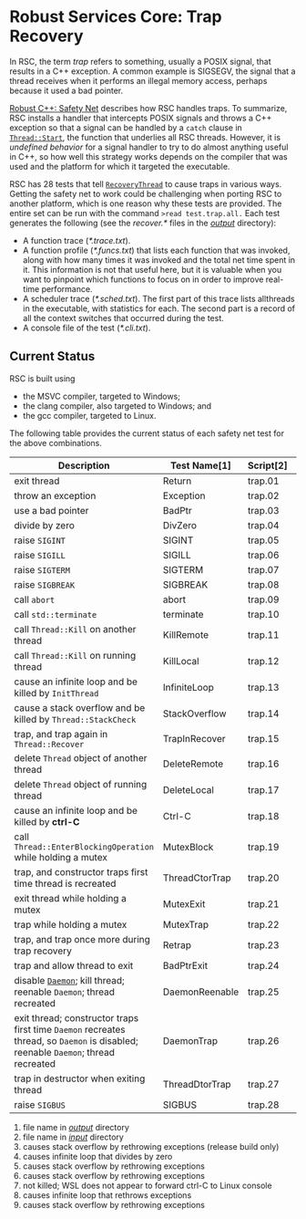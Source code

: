 # Robust Services Core: Trap Recovery

In RSC, the term _trap_ refers to something, usually a POSIX signal, that
results in a C++ exception. A common example is SIGSEGV, the signal that a
thread receives when it performs an illegal memory access, perhaps because
it used a bad pointer.

[Robust C++: Safety Net](https://www.codeproject.com/Articles/5165710/Robust-Cplusplus-Safety-Net)
describes how RSC handles traps. To summarize, RSC installs a handler that
intercepts POSIX signals and throws a C++ exception so that a signal can be
handled by a `catch` clause in [`Thread::Start`](/src/nb/Thread.cpp), the
function that underlies all RSC threads. However, it is _undefined behavior_
for a signal handler to try to do almost anything useful in C++, so how well
this strategy works depends on the compiler that was used and the platform
for which it targeted the executable.

RSC has 28 tests that tell [`RecoveryThread`](/src/nt/NtIncrement.cpp)
to cause traps in various ways. Getting the safety net to work could be
challenging when porting RSC to another platform, which is one reason
why these tests are provided. The entire set can be run with the command
`>read test.trap.all.` Each test generates the following (see the
_recover.*_ files in the  [_output_](output) directory):

  * A function trace (_*.trace.txt_).
  * A function profile (_*.funcs.txt_) that lists each function that was
invoked, along with how many times it was invoked and the total net time
spent in it. This information is not that useful here, but it is valuable
when you want to pinpoint which functions to focus on in order to improve
real-time performance.
  * A scheduler trace (_*.sched.txt_). The first part of this trace lists
allthreads in the executable, with statistics for each. The second part is
a record of all the context switches that occurred during the test.
  * A console file of the test (_*.cli.txt_).
 
## Current Status

RSC is built using

- the MSVC compiler, targeted to Windows;
- the clang compiler, also targeted to Windows; and
- the gcc compiler, targeted to Linux.

The following table provides the current status of each safety net test for
the above combinations.

Description | Test Name[1] | Script[2] | MSVC/Windows | clang/Windows | gcc/Linux
----------- | ------------ | --------- | ------------ | ------------- | ---------
exit thread | Return | trap.01 | pass | pass | pass
throw an exception | Exception | trap.02 | pass | pass | pass
use a bad pointer | BadPtr | trap.03 | pass | pass | pass
divide by zero | DivZero | trap.04 | pass | **fail[4]** | pass
raise `SIGINT` | SIGINT | trap.05 | pass | pass | pass
raise `SIGILL` | SIGILL | trap.06 | pass | pass | pass
raise `SIGTERM` | SIGTERM | trap.07 | pass | pass | pass
raise `SIGBREAK` | SIGBREAK | trap.08 | pass | pass | n/a
call `abort` | abort | trap.09 | pass | pass | pass
call `std::terminate` | terminate | trap.10 | **fail[3]** | pass | **fail[6]**
call `Thread::Kill` on another thread | KillRemote | trap.11 | pass | pass | pass
call `Thread::Kill` on running thread | KillLocal | trap.12 | pass | pass | pass
cause an infinite loop and be killed by `InitThread` | InfiniteLoop | trap.13 | pass | pass | pass
cause a stack overflow and be killed by `Thread::StackCheck` | StackOverflow | trap.14 | pass | pass | pass
trap, and trap again in `Thread::Recover` | TrapInRecover | trap.15 | pass | pass | pass
delete `Thread` object of another thread | DeleteRemote | trap.16 | pass | pass | pass
delete `Thread` object of running thread | DeleteLocal | trap.17 | pass | pass | pass
cause an infinite loop and be killed by **ctrl-C** | Ctrl-C  | trap.18 | pass | pass | **fail[7]**
call `Thread::EnterBlockingOperation` while holding a mutex | MutexBlock | trap.19 | pass | pass | pass
trap, and constructor traps first time thread is recreated | ThreadCtorTrap | trap.20 | pass | pass | pass
exit thread while holding a mutex | MutexExit | trap.21 | pass | pass | pass
trap while holding a mutex | MutexTrap | trap.22 | pass | pass | pass
trap, and trap once more during trap recovery | Retrap | trap.23 | pass | pass | **fail[8]**
trap and allow thread to exit | BadPtrExit | trap.24 | pass | pass | pass
disable [`Daemon`](/src/nb/Daemon.h); kill thread; reenable `Daemon`; thread recreated | DaemonReenable | trap.25 | pass | pass | pass
exit thread; constructor traps first time `Daemon` recreates thread, so `Daemon` is disabled; reenable `Daemon`; thread recreated | DaemonTrap | trap.26 | pass | pass | pass
trap in destructor when exiting thread | ThreadDtorTrap | trap.27 | pass | **fail[5]** | **fail[9]**
raise `SIGBUS` | SIGBUS | trap.28 | n/a | n/a | pass

  1. file name in [_output_](/output) directory
  1. file name in [_input_](/input) directory
  1. causes stack overflow by rethrowing exceptions (release build only)
  1. causes infinite loop that divides by zero
  1. causes stack overflow by rethrowing exceptions
  1. causes stack overflow by rethrowing exceptions
  1. not killed; WSL does not appear to forward ctrl-C to Linux console
  1. causes infinite loop that rethrows exceptions
  1. causes stack overflow by rethrowing exceptions
